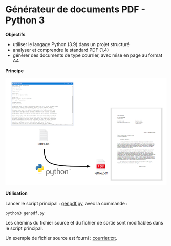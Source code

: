 # Générateur de documents PDF - Python 3

**Objectifs**
- utiliser le langage Python (3.9) dans un projet structuré
- analyser et comprendre le standard PDF (1.4)
- générer des documents de type courrier, avec mise en page au format A4

**Principe**

![Schéma du principe de fonctionnement](images/principe.png)

**Utilisation**

Lancer le script principal : [genpdf.py](genpdf.py), avec la commande :

<pre><code>python3 genpdf.py</code></pre>

Les chemins du fichier source et du fichier de sortie sont modifiables
dans le script principal.

Un exemple de fichier source est fourni : [courrier.txt](exemple/courrier.txt).
